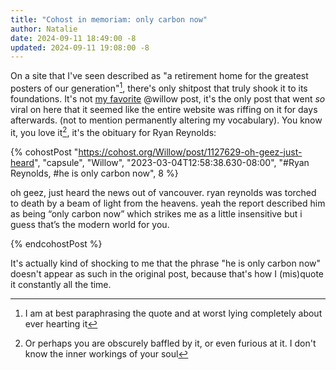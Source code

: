 ```yaml
---
title: "Cohost in memoriam: only carbon now"
author: Natalie
date: 2024-09-11 18:49:00 -8
updated: 2024-09-11 19:08:00 -8
---
```


On a site that I've seen described as "a retirement home for the greatest
posters of our generation"[^1], there's only shitpost that truly shook it to its
foundations. It's not [my
favorite](https://cohost.org/Willow/post/3893458-the-french-refer-to) @willow
post, it's the only post that went _so_ viral on here that it seemed like the
entire website was riffing on it for days afterwards. (not to mention
permanently altering my vocabulary). You know it, you love it[^2], it's the
obituary for Ryan Reynolds:

{% cohostPost "https://cohost.org/Willow/post/1127629-oh-geez-just-heard", "capsule",
    "Willow", "2023-03-04T12:58:38.630-08:00", "#Ryan Reynolds, #he is only carbon now", 8 %}
  <p>oh geez, just heard the news out of vancouver. ryan reynolds was torched to death by a beam of light from the heavens. yeah the report described him as being “only carbon now” which strikes me as a little insensitive but i guess that’s the modern world for you.</p>
{% endcohostPost %}

It's actually kind of shocking to me that the phrase "he is only carbon now"
doesn't appear as such in the original post, because that's how I (mis)quote it
constantly all the time.

[^1]: I am at best paraphrasing the quote and at worst lying completely about
      ever hearting it
[^2]: Or perhaps you are obscurely baffled by it, or even furious at it. I don't
      know the inner workings of your soul
